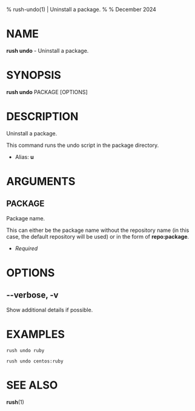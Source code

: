 % rush-undo(1) | Uninstall a package.
% 
% December 2024

NAME
==================================================

**rush undo** - Uninstall a package.

SYNOPSIS
==================================================

**rush undo** PACKAGE [OPTIONS]

DESCRIPTION
==================================================

Uninstall a package.

This command runs the undo script in the package directory.

- Alias: **u**

ARGUMENTS
==================================================

PACKAGE
--------------------------------------------------

Package name.

This can either be the package name without the repository name (in this case, the default repository will be used) or in the form of **repo:package**.

- *Required*

OPTIONS
==================================================

--verbose, -v
--------------------------------------------------

Show additional details if possible.


EXAMPLES
==================================================

~~~
rush undo ruby

rush undo centos:ruby

~~~

SEE ALSO
==================================================

**rush**(1)


